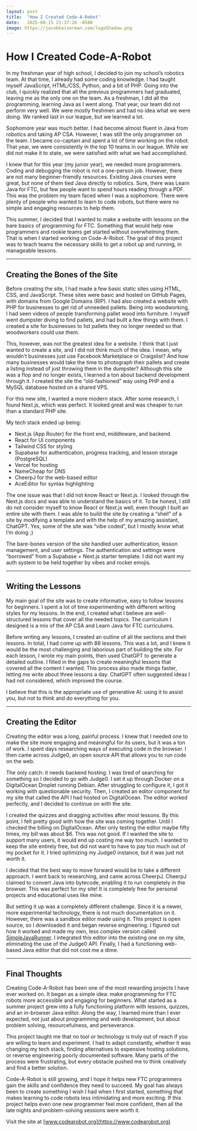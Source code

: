 ```yaml
---
layout: post
title:  "How I Created Code-A-Robot"
date:   2025-08-15 21:37:26 -0500
image: https://jacobkaiserman.com/logoShadow.png
---
```

<h1>How I Created Code-A-Robot</h1>


In my freshman year of high school, I decided to join my school’s robotics team. At that time, I already had some coding knowledge. I had taught myself JavaScript, HTML/CSS, Python, and a bit of PHP. Going into the club, I quickly realized that all the previous programmers had graduated, leaving me as the only one on the team. As a freshman, I did all the programming, learning Java as I went along. That year, our team did not perform very well. We were mostly freshmen and had no idea what we were doing. We ranked last in our league, but we learned a lot.

Sophomore year was much better. I had become almost fluent in Java from robotics and taking AP CSA. However, I was still the only programmer on the team. I became co-captain and spent a lot of time working on the robot. That year, we were consistently in the top 10 teams in our league. While we did not make it to state, we were satisfied with what we had accomplished.

I knew that for this year (my junior year), we needed more programmers. Coding and debugging the robot is not a one-person job. However, there are not many beginner-friendly resources. Existing Java courses were great, but none of them tied Java directly to robotics. Sure, there was Learn Java for FTC, but few people want to spend hours reading through a PDF. This was the problem my team faced when I was a sophomore. There were plenty of people who wanted to learn to code robots, but there were no simple and engaging resources to help them.

This summer, I decided that I wanted to make a website with lessons on the bare basics of programming for FTC. Something that would help new programmers and rookie teams get started without overwhelming them. That is when I started working on Code-A-Robot. The goal of this project was to teach teams the necessary skills to get a robot up and running, in manageable lessons.

---

## Creating the Bones of the Site

Before creating the site, I had made a few basic static sites using HTML, CSS, and JavaScript. These sites were basic and hosted on GitHub Pages, with domains from Google Domains (RIP). I had also created a website with PHP for businesses to get rid of unneeded pallets. Being into woodworking, I had seen videos of people transforming pallet wood into furniture. I myself went dumpster diving to find pallets, and had built a few things with them. I created a site for businesses to list pallets they no longer needed so that woodworkers could use them. 

This, however, was not the greatest idea for a website. I think that I just wanted to create a site, and I did not think much of the idea. I mean, why wouldn’t businesses just use Facebook Marketplace or Craigslist? And how many businesses would take the time to photograph their pallets and create a listing instead of just throwing them in the dumpster? Although this site was a flop and no longer exists, I learned a ton about backend development through it. I created the site the “old-fashioned” way using PHP and a MySQL database hosted on a shared VPS.

For this new site, I wanted a more modern stack. After some research, I found Next.js, which was perfect. It looked great and was cheaper to run than a standard PHP site.  

My tech stack ended up being:
- Next.js (App Router) for the front end, middleware, and backend  
- React for UI components  
- Tailwind CSS for styling  
- Supabase for authentication, progress tracking, and lesson storage (PostgreSQL)  
- Vercel for hosting  
- NameCheap for DNS  
- CheerpJ for the web-based editor  
- AceEditor for syntax highlighting  

The one issue was that I did not know React or Next.js. I looked through the Next.js docs and was able to understand the basics of it. To be honest, I still do not consider myself to know React or Next.js well, even though I built an entire site with them. I was able to build the site by creating a “shell” of a site by modifying a template and with the help of my amazing assistant, ChatGPT. Yes, some of the site was “vibe coded”, but I mostly know what I’m doing ;)  

The bare-bones version of the site handled user authentication, lesson management, and user settings. The authentication and settings were “borrowed” from a Supabase + Next.js starter template. I did not want my auth system to be held together by vibes and rocket emojis.  

---

## Writing the Lessons

My main goal of the site was to create informative, easy to follow lessons for beginners. I spent a lot of time experimenting with different writing styles for my lessons. In the end, I created what I believe are well-structured lessons that cover all the needed topics. The curriculum I designed is a mix of the AP CSA and Learn Java for FTC curriculums. 

Before writing any lessons, I created an outline of all the sections and their lessons. In total, I had come up with 88 lessons. This was a lot, and I knew it would be the most challenging and laborious part of building the site. For each lesson, I wrote my main points, then used ChatGPT to generate a detailed outline. I filled in the gaps to create meaningful lessons that covered all the content I wanted. This process also made things faster, letting me write about three lessons a day. ChatGPT often suggested ideas I had not considered, which improved the course.  

I believe that this is the appropriate use of generative AI: using it to assist you, but not to think and do everything for you.  

---

## Creating the Editor

Creating the editor was a long, painful process. I knew that I needed one to make the site more engaging and meaningful for its users, but it was a ton of work. I spent days researching ways of executing code in the browser. I then came across Judge0, an open source API that allows you to run code on the web.  

The only catch: it needs backend hosting. I was tired of searching for something so I decided to go with Judge0. I set it up through Docker on a DigitalOcean Droplet running Debian. After struggling to configure it, I got it working with questionable security. Then, I created an editor component for my site that called the API I had hosted on DigitalOcean. The editor worked perfectly, and I decided to continue on with the site.  

I created the quizzes and dragging activities after most lessons. By this point, I felt pretty good with how the site was coming together. Until I checked the billing on DigitalOcean. After only testing the editor maybe fifty times, my bill was about $6. This was not good. If I wanted the site to support many users, it would end up costing me way too much. I wanted to keep the site entirely free, but did not want to have to pay too much out of my pocket for it. I tried optimizing my Judge0 instance, but it was just not worth it.  

I decided that the best way to move forward would be to take a different approach. I went back to researching, and came across CheerpJ. CheerpJ claimed to convert Java into bytecode, enabling it to run completely in the browser. This was perfect for my site! It is completely free for personal projects and educational uses like mine.  

But setting it up was a completely different challenge. Since it is a newer, more experimental technology, there is not much documentation on it. However, there was a sandbox editor made using it. This project is open source, so I downloaded it and began reverse engineering. I figured out how it worked and made my own, less complex version called [SimpleJavaRunner](https://github.com/jpkaiser2/SimpleJavaRunner). I integrated this editor into the existing one on my site, eliminating the use of the Judge0 API. Finally, I had a functioning web-based Java editor that did not cost me a dime.  

---

## Final Thoughts

Creating Code-A-Robot has been one of the most rewarding projects I have ever worked on. It began as a simple idea: make programming for FTC robots more accessible and engaging for beginners. What started as a summer project grew into a fully functioning platform with lessons, quizzes, and an in-browser Java editor. Along the way, I learned more than I ever expected, not just about programming and web development, but about problem solving, resourcefulness, and perseverance.  

This project taught me that no tool or technology is truly out of reach if you are willing to learn and experiment. I had to adapt constantly, whether it was changing my tech stack, finding alternatives to expensive hosting solutions, or reverse engineering poorly documented software. Many parts of the process were frustrating, but every obstacle pushed me to think creatively and find a better solution.  

Code-A-Robot is still growing, and I hope it helps new FTC programmers gain the skills and confidence they need to succeed. My goal has always been to create something I wish I had when I first started, something that makes learning to code robots less intimidating and more exciting. If this project helps even one new programmer feel more confident, then all the late nights and problem-solving sessions were worth it.  

Visit the site at [www.codearobot.org](https://www.codearobot.org)
